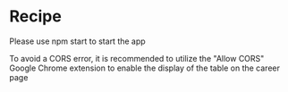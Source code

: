 # Recipe
Please use npm start  to  start the app



To avoid a CORS error, it is recommended to utilize the "Allow CORS" Google Chrome extension to enable the display of the table on the career page
